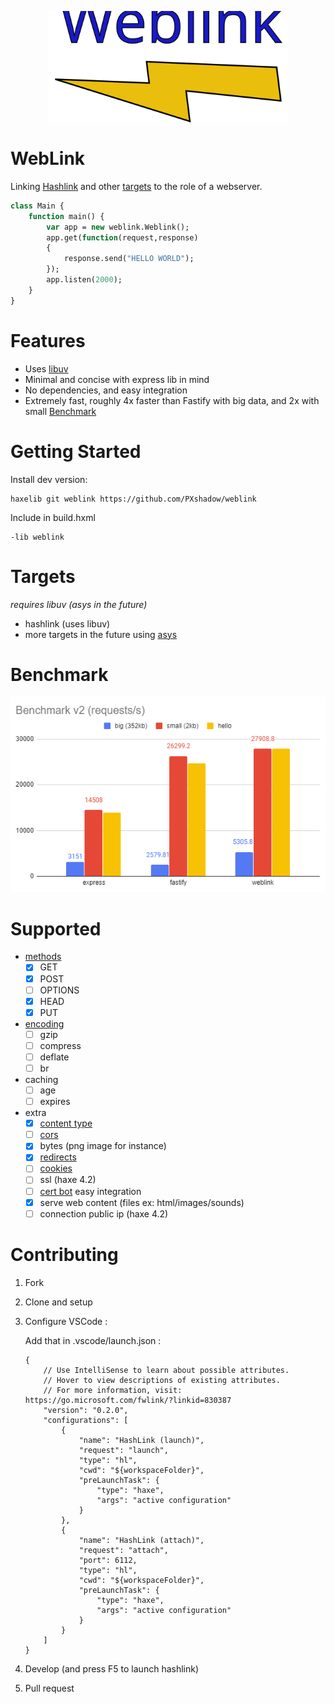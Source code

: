 <p align="center">
    <img alt="weblink" src="weblink.svg" height="180px" align="center" />
</p>

WebLink
======
Linking [Hashlink](https://github.com/HaxeFoundation/hashlink) and other [targets](#targets) to the role of a webserver.

```haxe
class Main {
    function main() {
        var app = new weblink.Weblink();
        app.get(function(request,response)
        {
            response.send("HELLO WORLD");
        });
        app.listen(2000);
    }
}
```

Features
====
* Uses [libuv](https://github.com/libuv/libuv)
* Minimal and concise with express lib in mind
* No dependencies, and easy integration
* Extremely fast, roughly 4x faster than Fastify with big data, and 2x with small [Benchmark](#benchmark)


Getting Started
====

Install dev version:
```
haxelib git weblink https://github.com/PXshadow/weblink
```
Include in build.hxml
```
-lib weblink
```

# Targets
*requires libuv (asys in the future)*
* hashlink (uses libuv)
* more targets in the future using [asys](https://github.com/HaxeFoundation/haxe-evolution/blob/7371439061fcb30f60f21369701a5e599dfa802c/proposals/0010-asys.md)

# Benchmark

[<p align="left"><img src ="benchmark.png"></p>](https://github.com/PXshadow/weblinkBenchmark)

Supported
====
- [methods](https://developer.mozilla.org/en-US/docs/Web/HTTP/Methods)
    - [x] GET
    - [x] POST
    - [ ] OPTIONS
    - [x] HEAD
    - [x] PUT
- [encoding](https://developer.mozilla.org/en-US/docs/Web/HTTP/Compression)
    - [ ] gzip
    - [ ] compress
    - [ ] deflate
    - [ ] br
- caching
    - [ ] age
    - [ ] expires
- extra
    - [x] [content type](https://developer.mozilla.org/en-US/docs/Web/HTTP/Headers/Content-Type)
    - [ ] [cors](https://developer.mozilla.org/en-US/docs/Web/HTTP/CORS)
    - [x] bytes (png image for instance)
    - [x] [redirects](https://developer.mozilla.org/en-US/docs/Web/HTTP/Redirections)
    - [ ] [cookies](https://developer.mozilla.org/en-US/docs/Web/HTTP/Cookies)
    - [ ] ssl (haxe 4.2) 
    - [ ] [cert bot](https://certbot.eff.org/) easy integration
    - [x] serve web content (files ex: html/images/sounds)
    - [ ] connection public ip (haxe 4.2)

# Contributing

1. Fork
2. Clone and setup
3. Configure VSCode :

    Add that in .vscode/launch.json : 
    
    ```
    {
        // Use IntelliSense to learn about possible attributes.
        // Hover to view descriptions of existing attributes.
        // For more information, visit: https://go.microsoft.com/fwlink/?linkid=830387
        "version": "0.2.0",
        "configurations": [
            {
                "name": "HashLink (launch)",
                "request": "launch",
                "type": "hl",
                "cwd": "${workspaceFolder}",
                "preLaunchTask": {
                    "type": "haxe",
                    "args": "active configuration"
                }
            },
            {
                "name": "HashLink (attach)",
                "request": "attach",
                "port": 6112,
                "type": "hl",
                "cwd": "${workspaceFolder}",
                "preLaunchTask": {
                    "type": "haxe",
                    "args": "active configuration"
                }
            }
        ]
    }
    ```
4. Develop (and press F5 to launch hashlink)
5. Pull request
